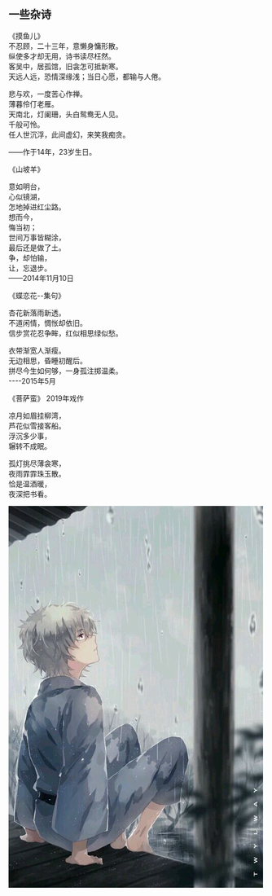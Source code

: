 ## 一些杂诗


《摸鱼儿》       
不忍顾，二十三年，意懒身慵形散。        
纵使多才却无用，诗书读尽枉然。         
客吴中，居孤馆，旧衾怎可抵新寒。        
天远人远，恐情深缘浅；当日心愿，都输与人倦。      
        
悲与欢，一度苦心作禅。     
薄暮伶仃老雁。     
天南北，灯阑珊，头白鸳鸯无人见。        
千般可怜。       
任人世沉浮，此间虚幻，来笑我痴贪。       
        
——作于14年，23岁生日。      
        

《山坡羊》       
        
意如明台，       
心似镜湖，       
怎地掉进红尘路。        
想而今，        
悔当初；        
世间万事皆糊涂，        
最后还是做了土。        
争，却怕输，      
让，忘退步。      
——2014年11月10日       


《蝶恋花--集句》 
      
杏花新落雨新透。        
不道闲情，惆怅却依旧。     
信步赏花忍争眸，红似相思绿似愁。        
        
衣带渐宽人渐瘦。        
无边相思，昏睡初醒后。        
拼尽今生如何够，一身孤注掷温柔。        
----2015年5月     


《菩萨蛮》 2019年戏作    

凉月如眉挂柳湾，        
芦花似雪接客船。        
浮沉多少事，      
辗转不成眠。      

孤灯挑尽薄衾寒，        
夜雨霏霏珠玉散。        
恰是温酒暖，      
夜深把书看。     

![手绘](../images/Essays/shouhui1.jpg "手绘")


